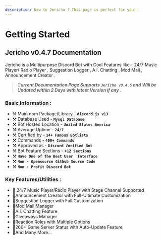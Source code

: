 ```yaml
---
description: New to Jericho ? This page is perfect for you!
---
```


# Getting Started

## Jericho v0.4.7 Documentation

Jericho is a Multipurpose Discord Bot with Cool Features like - 24/7 Music Player/ Radio Player , Suggestion Logger , A.I. Chatting , Mod Mail , Announcement Creator .

> _C**urrent Documentation Page Supports `Jericho v0.4.6` and Will be Updated within 2 Days with latest Version if any .**_

### **Basic Information :**

* ⚒ Main npm Package/Library - **`discord.js v13`**
* ⚒ Database Used - **`Mysql Database`**
* ⚒ Bot Hosted Location - **`United States America`**
* ⚒ Average Uptime - **`24/7`**
* ⚒ Certified by - **`14+ Famous Botlists`**
* ⚒ Commands - **`400+ Commands`**
* ⚒ Approved as - **`Discord Verified Bot`**
* ⚒ Bot Feature Sections - **`+12 Sections`**
* ⚒ **`Have One of the Best User  Interface`**
* ⚒ **`Non - Opensource Github Source Code`**
* ⚒ **`Non - Profit Discord Bot`**

### Key Features/Utilities :

* 🔰 24/7 Music Player/Radio Player with Stage Channel Supported
* 🔰Announcement Creator with Full-Ultimate Customization
* 🔰Suggestion Logger with Full Customization
* 🔰Mod Mail Manager 
* 🔰A.I. Chatting Feature
* 🔰Giveaways Manager
* 🔰Reaction Roles with Multiple Options 
* 🔰260+ Game Server Status with Auto-Update Feature
* 🔰And Many More...

